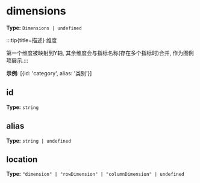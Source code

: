 # dimensions

**Type:** `Dimensions | undefined`

:::tip{title=描述}
维度



第一个维度被映射到Y轴, 其余维度会与指标名称(存在多个指标时)合并, 作为图例项展示.:::


 

**示例:**
[{id: 'category', alias: '类别'}]


 


## id

**Type:** `string`

## alias

**Type:** `string | undefined`

## location

**Type:** `"dimension" | "rowDimension" | "columnDimension" | undefined`

